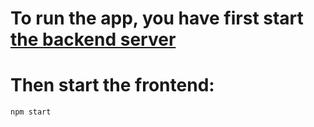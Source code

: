 # To run the app, you have first start [the backend server](https://github.com/slim-hmidi/users-demo) 

# Then start the frontend:
```
npm start
```
